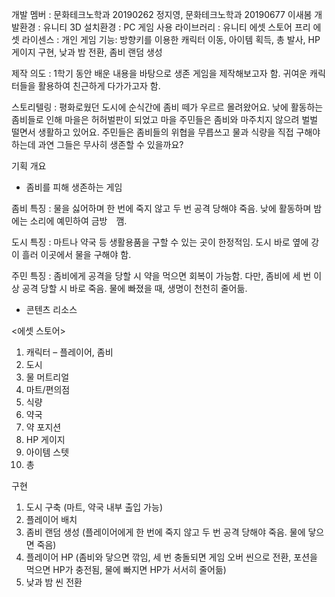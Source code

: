 개발 멤버 : 문화테크노학과 20190262 정지영, 문화테크노학과 20190677 이새봄
개발환경 : 유니티 3D 
설치환경 : PC 게임
사용 라이브러리 : 유니티 에셋 스토어 프리 에셋
라이센스 : 개인
게임 기능: 방향키를 이용한 캐릭터 이동, 아이템 획득, 총 발사, HP 게이지 구현, 낮과 밤 전환, 좀비 랜덤 생성

제작 의도 : 1학기 동안 배운 내용을 바탕으로 생존 게임을 제작해보고자 함. 
            귀여운 캐릭터들을 활용하여 친근하게 다가가고자 함. 

스토리텔링 : 평화로웠던 도시에 순식간에 좀비 떼가 우르르 몰려왔어요. 낮에 활동하는 좀비들로 인해 마을은 허허벌판이 되었고 마을 주민들은 좀비와 마주치지 않으려 벌벌 떨면서 생활하고 있어요. 주민들은 좀비들의 위협을 무릅쓰고 물과 식량을 직접 구해야 하는데 과연 그들은 무사히 생존할 수 있을까요?

기획 개요
- 좀비를 피해 생존하는 게임

좀비 특징 : 물을 싫어하며 한 번에 죽지 않고 두 번 공격 당해야 죽음. 
낮에 활동하며 밤에는 소리에 예민하여 금방　깸.

도시 특징 :
마트나 약국 등 생활용품을 구할 수 있는 곳이 한정적임. 
도시 바로 옆에 강이 흘러 이곳에서 물을 구해야 함. 
 
주민 특징 : 
좀비에게 공격을 당할 시 약을 먹으면 회복이 가능함.
다만, 좀비에 세 번 이상 공격 당할 시 바로 죽음. 
물에 빠졌을 때, 생명이 천천히 줄어듦. 

- 콘텐츠 리소스

<에셋 스토어>
1) 캐릭터 – 플레이어, 좀비
2) 도시
3) 물 머트리얼
4) 마트/편의점
5) 식량
6) 약국
7) 약 포지션
8) HP 게이지
9) 아이템 스텟
10) 총

구현

 1. 도시 구축 (마트, 약국 내부 출입 가능)
 2. 플레이어 배치
 3. 좀비 랜덤 생성 (플레이어에게 한 번에 죽지 않고 두 번 공격 당해야 죽음. 물에 닿으면 죽음) 
 4. 플레이어 HP (좀비와 닿으면 깎임, 세 번 충돌되면 게임 오버 씬으로 전환, 포션을 먹으면 HP가 충전됨, 물에 빠지면 HP가 서서히 줄어듦)
 5. 낮과 밤 씬 전환
